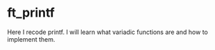 # ft_printf
Here I recode printf. I will learn what variadic functions are and how to implement them.
